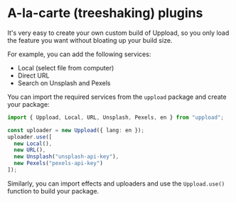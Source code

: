 # A-la-carte (treeshaking) plugins

It's very easy to create your own custom build of Uppload, so you only load the feature you want without bloating up your build size.

For example, you can add the following services:

- Local (select file from computer)
- Direct URL
- Search on Unsplash and Pexels

You can import the required services from the `uppload` package and create your package:

```ts
import { Uppload, Local, URL, Unsplash, Pexels, en } from "uppload";

const uploader = new Uppload({ lang: en });
uploader.use([
  new Local(),
  new URL(),
  new Unsplash("unsplash-api-key"),
  new Pexels("pexels-api-key")
]);
```

Similarly, you can import effects and uploaders and use the `Uppload.use()` function to build your package.
